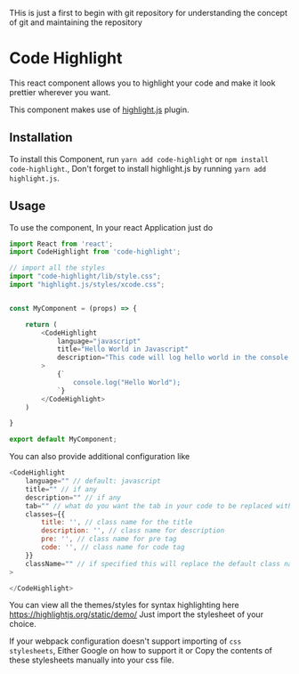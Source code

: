 THis is just a first to begin with git repository for understanding the concept of git and maintaining the repository


# Code Highlight

This react component allows you to highlight your code and make it look prettier wherever you want.

This component makes use of [highlight.js](https://github.com/isagalaev/highlight.js/) plugin.


## Installation

To install this Component, run `yarn add code-highlight` or `npm install code-highlight`., Don't forget to install highlight.js by running `yarn add highlight.js`.


## Usage

To use the component, In your react Application just do

```javascript
import React from 'react';
import CodeHighlight from 'code-highlight';

// import all the styles
import "code-highlight/lib/style.css";
import "highlight.js/styles/xcode.css";


const MyComponent = (props) => {

    return (
        <CodeHighlight
            language="javascript"
            title="Hello World in Javascript"
            description="This code will log hello world in the console."
        >
            {`
            	console.log("Hello World");
            `}
        </CodeHighlight>
    )

}

export default MyComponent;


```

You can also provide additional configuration like

```javascript
<CodeHighlight
    language="" // default: javascript
    title="" // if any
    description="" // if any
    tab="" // what do you want the tab in your code to be replaced with?, default: 4 spaces
    classes={{
    	title: '', // class name for the title
        description: '', // class name for description
        pre: '', // class name for pre tag
        code: '', // class name for code tag
    }}
    className="" // if specified this will replace the default class name and its styles.
>

</CodeHighlight>
```


You can view all the themes/styles for syntax highlighting here https://highlightjs.org/static/demo/
Just import the stylesheet of your choice.

If your webpack configuration doesn't support importing of `css stylesheets`, Either Google on how to support it or Copy the contents of these stylesheets manually into your css file.

